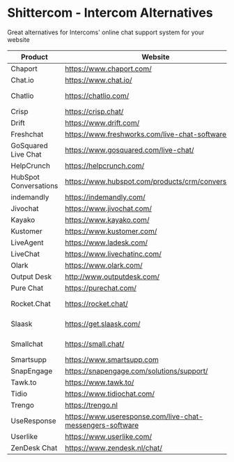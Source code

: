# Shittercom - Intercom Alternatives
Great alternatives for Intercoms' online chat support system for your website

Product | Website | Free plan | Notes
------------ | ------------- | ------------- | -------------
Chaport | https://www.chaport.com/ | ✅
Chat.io | https://www.chat.io/ | ❌
Chatlio | https://chatlio.com/ | ❌ | Requires Slack
Crisp | https://crisp.chat/ | ✅
Drift | https://www.drift.com/ | ✅
Freshchat | https://www.freshworks.com/live-chat-software/ | ✅
GoSquared Live Chat | https://www.gosquared.com/live-chat/ | ❌
HelpCrunch | https://helpcrunch.com/ | ✅
HubSpot Conversations | https://www.hubspot.com/products/crm/conversations | ✅
indemandly | https://indemandly.com/ | ✅
Jivochat | https://www.jivochat.com/ | ✅
Kayako | https://www.kayako.com/ | ✅
Kustomer | https://www.kustomer.com/ | ❌
LiveAgent | https://www.ladesk.com/ | ❌
LiveChat | https://www.livechatinc.com/ | ❌
Olark | https://www.olark.com/ | ❌
Output Desk | http://www.outputdesk.com/ | ✅
Pure Chat | https://purechat.com/ | ✅
Rocket.Chat | https://rocket.chat/ | ❌Cloud <br> ✅Selfhosted | Open Source
Slaask | https://get.slaask.com/ | ❌ | Requires Slack
Smallchat | https://small.chat/ | ✅ | Requires Slack
Smartsupp | https://www.smartsupp.com | ✅
SnapEngage | https://snapengage.com/solutions/support/ | ✅
Tawk.to | https://www.tawk.to/ | ✅
Tidio | https://www.tidiochat.com/ | ✅
Trengo | https://trengo.nl | ❌
UseResponse | https://www.useresponse.com/live-chat-messengers-software | ❌
Userlike | https://www.userlike.com/ | ✅
ZenDesk Chat | https://www.zendesk.nl/chat/ | ✅
